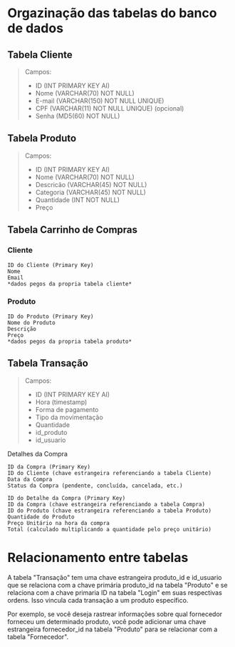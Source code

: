 # Orgazinação das tabelas do banco de dados

## Tabela Cliente
>Campos:
>* ID (INT PRIMARY KEY AI)
>* Nome (VARCHAR(70) NOT NULL)
>* E-mail (VARCHAR(150) NOT NULL UNIQUE)
>* CPF (VARCHAR(11) NOT NULL UNIQUE) (opcional)
>* Senha (MD5(60) NOT NULL)

## Tabela Produto
>Campos:
>* ID (INT PRIMARY KEY AI)
>* Nome (VARCHAR(70) NOT NULL)
>* Descricão (VARCHAR(45) NOT NULL)
>* Categoria (VARCHAR(45) NOT NULL)
>* Quantidade (INT NOT NULL)
>* Preço

## Tabela Carrinho de Compras
### Cliente
    ID do Cliente (Primary Key)
    Nome
    Email
    *dados pegos da propria tabela cliente*

### Produto

    ID do Produto (Primary Key)
    Nome do Produto
    Descrição
    Preço
    *dados pegos da propria tabela produto*


## Tabela Transação
>Campos:
>* ID (INT PRIMARY KEY AI)
>* Hora (timestamp)
>* Forma de pagamento
>* Tipo da movimentação
>* Quantidade
>* id_produto
>* id_usuario

Detalhes da Compra

    ID da Compra (Primary Key)
    ID do Cliente (chave estrangeira referenciando a tabela Cliente)
    Data da Compra
    Status da Compra (pendente, concluída, cancelada, etc.)

    ID do Detalhe da Compra (Primary Key)
    ID da Compra (chave estrangeira referenciando a tabela Compra)
    ID do Produto (chave estrangeira referenciando a tabela Produto)
    Quantidade do Produto
    Preço Unitário na hora da compra
    Total (calculado multiplicando a quantidade pelo preço unitário)

# Relacionamento entre tabelas

A tabela "Transação" tem uma chave estrangeira produto_id e id_usuario que se relaciona com a chave primária produto_id na tabela "Produto" e se relaciona com a chave primaria ID na tabela "Login" em suas respectivas ordens. Isso vincula cada transação a um produto específico.

Por exemplo, se você deseja rastrear informações sobre qual fornecedor forneceu um determinado produto, você pode adicionar uma chave estrangeira fornecedor_id na tabela "Produto" para se relacionar com a tabela "Fornecedor".
